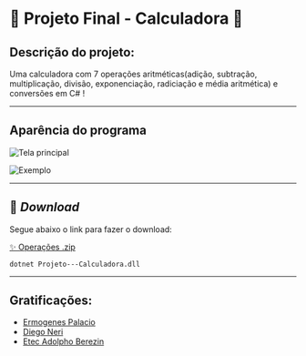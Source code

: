 # 💮 **Projeto Final - Calculadora** 💮

## Descrição do projeto:

Uma calculadora com 7 operações aritméticas(adição, subtração, multiplicação, divisão, exponenciação, radiciação e média aritmética) e conversões em C# !

---

## Aparência do programa

![Tela principal](Telaprincipal.PNG)

![Exemplo](Exsoma.png)

---
 ## 🌠 _Download_
Segue abaixo o link para fazer o download:
 
 [✨ Operações .zip](dist/Operações.zip)

```
dotnet Projeto---Calculadora.dll
```
 ---

 ## Gratificações:

- [Ermogenes Palacio](https://github.com/ermogenes)
- [Diego Neri](https://github.com/diegoneri)
- [Etec Adolpho Berezin](http://eteab.com.br/cms/)



